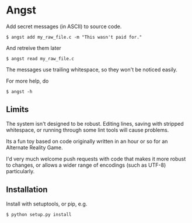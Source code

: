 # Angst

Add secret messages (in ASCII) to source code.

    $ angst add my_raw_file.c -m "This wasn't paid for."

And retreive them later

    $ angst read my_raw_file.c

The messages use trailing whitespace, so they won't be noticed easily.

For more help, do

    $ angst -h

## Limits

The system isn't designed to be robust. Editing lines, saving with stripped
whitespace, or running through some lint tools will cause problems.

Its a fun toy based on code originally written in an hour or so for an
Alternate Reality Game.

I'd very much welcome push requests with code that makes it more robust to
changes, or allows a wider range of encodings (such as UTF-8) particularly.

## Installation

Install with setuptools, or pip, e.g.

    $ python setup.py install